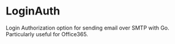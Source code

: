 # LoginAuth
Login Authorization option for sending email over SMTP with Go. Particularly useful for Office365.
